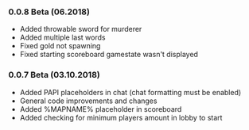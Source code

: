 ### 0.0.8 Beta (06.2018)
* Added throwable sword for murderer
* Added multiple last words
* Fixed gold not spawning
* Fixed starting scoreboard gamestate wasn't displayed

### 0.0.7 Beta (03.10.2018)
* Added PAPI placeholders in chat (chat formatting must be enabled)
* General code improvements and changes
* Added %MAPNAME% placeholder in scoreboard
* Added checking for minimum players amount in lobby to start